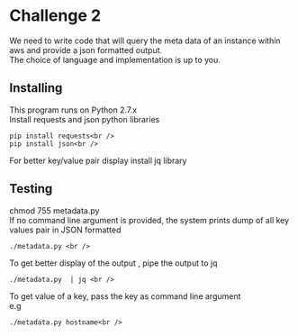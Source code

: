Challenge 2
===========

We need to write code that will query the meta data of an instance within aws and provide a json formatted output. <br />
The choice of language and implementation is up to you.


Installing
----------
This program runs on Python 2.7.x<br />
Install requests and json python libraries<br />
```
pip install requests<br />
pip install json<br />
```
For better key/value pair display install jq library<br />


Testing
----------
chmod 755 metadata.py <br />
If no command line argument is provided, the system prints dump of all key values pair in JSON formatted<br />
```
./metadata.py <br />
```
To get better display of the output , pipe the output to jq<br />
```
./metadata.py  | jq <br />
```
To get value of a  key, pass the key as command line argument<br />
e.g<br />
```
./metadata.py hostname<br />
```
